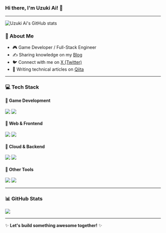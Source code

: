 ### Hi there, I'm Uzuki Ai! 👋

---

![Uzuki Ai's GitHub stats](https://github-readme-stats.vercel.app/api?username=uzuki-ai&show_icons=true&theme=tokyonight)

### 🚀 About Me
- 🎮 Game Developer / Full-Stack Engineer
- ✍️ Sharing knowledge on my [Blog](https://uzuki-ai.com)
- 🐦 Connect with me on [X (Twitter)](https://x.com/uzuki_ai)
- 📖 Writing technical articles on [Qiita](https://qiita.com/uzuki-ai)

---

### 💻 Tech Stack
#### 🔹 Game Development
<p>
  <img src="https://img.shields.io/badge/Unity-100000?style=for-the-badge&logo=unity&logoColor=white">
  <img src="https://img.shields.io/badge/C%23-239120?style=for-the-badge&logo=c-sharp&logoColor=white">
</p>

#### 🔹 Web & Frontend
<p>
  <img src="https://img.shields.io/badge/Vue.js-4FC08D?style=for-the-badge&logo=vue.js&logoColor=white">
  <img src="https://img.shields.io/badge/TypeScript-007ACC?style=for-the-badge&logo=typescript&logoColor=white">
</p>

#### 🔹 Cloud & Backend
<p>
  <img src="https://img.shields.io/badge/Azure-0078D4?style=for-the-badge&logo=microsoft-azure&logoColor=white">
  <img src="https://img.shields.io/badge/Node.js-339933?style=for-the-badge&logo=node.js&logoColor=white">
</p>

#### 🔹 Other Tools
<p>
  <img src="https://img.shields.io/badge/Docker-2496ED?style=for-the-badge&logo=docker&logoColor=white">
  <img src="https://img.shields.io/badge/Git-F05032?style=for-the-badge&logo=git&logoColor=white">
</p>

---

### 📊 GitHub Stats
<p>
  <img src="https://github-readme-stats.vercel.app/api/top-langs/?username=uzuki-ai&layout=compact&theme=tokyonight">
</p>

---

✨ **Let's build something awesome together!** ✨
